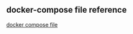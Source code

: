 ## docker-compose file reference
[docker compose file](https://raw.githubusercontent.com/RocketChat/Rocket.Chat/develop/docker-compose.yml)
